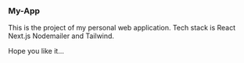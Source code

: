 ### My-App
This is the project of my personal web application.
Tech stack is React Next.js Nodemailer and Tailwind.


Hope you like it...